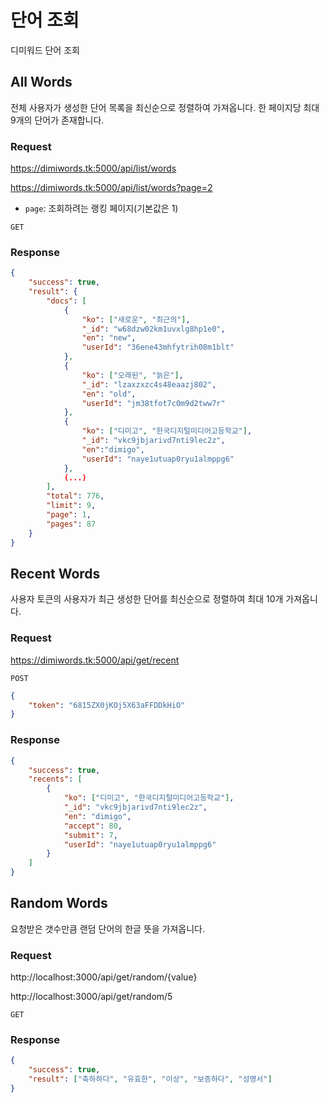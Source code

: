 # 단어 조회 
디미워드 단어 조회

## All Words
전체 사용자가 생성한 단어 목록을 최신순으로 정렬하여 가져옵니다. 한 페이지당 최대 9개의 단어가 존재합니다.

### Request

https://dimiwords.tk:5000/api/list/words

https://dimiwords.tk:5000/api/list/words?page=2

- `page`: 조회하려는 랭킹 페이지(기본값은 1)

`GET`

### Response

```json
{
    "success": true,
    "result": {
        "docs": [
            { 
                "ko": ["새로운", "최근의"], 
                "_id": "w68dzw02km1uvxlg8hp1e0", 
                "en": "new",
                "userId": "36ene43mhfytrih08m1blt"
            },
            {
                "ko": ["오래된", "늙은"],
                "_id": "lzaxzxzc4s48eaazj802",
                "en": "old",
                "userId": "jm38tfot7c0m9d2tww7r"
            },
            {
                "ko": ["디미고", "한국디지털미디어고등학교"],
                "_id": "vkc9jbjarivd7nti9lec2z",
                "en":"dimigo",
                "userId": "naye1utuap0ryu1almppg6"
            },
            (...)
        ],
        "total": 776,
        "limit": 9,
        "page": 1,
        "pages": 87
    }
}
```

## Recent Words
사용자 토큰의 사용자가 최근 생성한 단어를 최신순으로 정렬하여 최대 10개 가져옵니다.

### Request

https://dimiwords.tk:5000/api/get/recent

`POST`

```json
{
    "token": "6815ZX0jKOj5X63aFFDDkHiO"
}
```

### Response

```json
{
    "success": true,
    "recents": [
        { 
            "ko": ["디미고", "한국디지털미디어고등학교"],
            "_id": "vkc9jbjarivd7nti9lec2z",
            "en": "dimigo",
            "accept": 80,
            "submit": 7,
            "userId": "naye1utuap0ryu1almppg6"
        }
    ]
}
```

## Random Words 
요청받은 갯수만큼 랜덤 단어의 한글 뜻을 가져옵니다.

### Request

http://localhost:3000/api/get/random/{value}

http://localhost:3000/api/get/random/5

`GET`

### Response

```json
{
    "success": true,
    "result": ["축하하다", "유효한", "이상", "보증하다", "성명서"]
}
```
